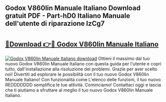 ## Godox V860Iin Manuale Italiano Download gratuit PDF - Part-hD0 Italiano Manuale dell'utente di riparazione IzCg7

# <h2><a href="http://dfaylpp.blite.top/?on=Godox+V860Iin+Manuale+Italiano">🔗Download 👉🔴 Godox V860Iin Manuale Italiano</a></h2>

[![Godox V860Iin Manuale Italiano download](https://i.imgur.com/lujVjoI.png)](http://dfaylpp.blite.top/?on=Godox+V860Iin+Manuale+Italiano)
Ottieni il massimo dal tuo nuovo Godox V860Iin Manuale Italiano con questa guida per l'utente e copri tutto, dall'installazione alla risoluzione dei problemi. Grazie per aver scelto noi! Divertiti ad esplorare le possibilità con il tuo nuovo Godox V860Iin Manuale Italiano! Con funzionalità come L'elenco delle funzioni, il tuo nuovo REDDDDDDD semplifica le tue attività. Cominciamo! Contattaci oggi e lascia che ti aiutiamo a sfruttare al meglio il tuo nuovo Godox V860Iin Manuale Italiano.
